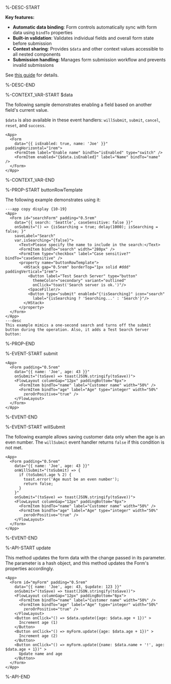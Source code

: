 %-DESC-START

**Key features:**
- **Automatic data binding**: Form controls automatically sync with form data using `bindTo` properties
- **Built-in validation**: Validates individual fields and overall form state before submission
- **Context sharing**: Provides `$data` and other context values accessible to all nested components
- **Submission handling**: Manages form submission workflow and prevents invalid submissions

See [this guide](/forms) for details.

%-DESC-END

%-CONTEXT_VAR-START $data

The following sample demonstrates enabling a field based on another field's current value.

`$data` is also available in these event handlers: `willSubmit`, `submit`, `cancel`, `reset`, and `success`.

```xmlui-pg copy {5} display name="Example: referencing field values"
<App>
  <Form
    data="{{ isEnabled: true, name: 'Joe' }}" paddingHorizontal="1rem">
    <FormItem label="Enable name" bindTo="isEnabled" type="switch" />
    <FormItem enabled="{$data.isEnabled}" label="Name" bindTo="name" />
  </Form>
</App>
```

%-CONTEXT_VAR-END

%-PROP-START buttonRowTemplate

The following example demonstrates using it:

```xmlui-pg copy display name="Example: buttonRowTemplate"
---app copy display {10-19}
<App>
  <Form id="searchForm" padding="0.5rem"
    data="{{ search: 'Seattle', caseSensitive: false }}"
    onSubmit="() => {isSearching = true; delay(1000); isSearching = false; }"
    saveLabel="Search"
    var.isSearching="{false}">
      <Text>Please specify the name to include in the search:</Text>
      <FormItem bindTo="search" width="280px" />
      <FormItem type="checkbox" label="Case sensitive?" bindTo="caseSensitive" />
      <property name="buttonRowTemplate">
        <HStack gap="0.5rem" borderTop="1px solid #ddd" paddingVertical="1rem">
          <Button label="Test Search Server" type="button"
            themeColor="secondary" variant="outlined"
            onClick="toast('Search server is ok.')"/>
          <SpaceFiller/>
          <Button type="submit" enabled="{!isSearching}" icon="search"
            label="{isSearching ? 'Searching...' : 'Search'}"/>
        </HStack>
      </property>
  </Form>
</App>  
---desc
This example mimics a one-second search and turns off the submit button during the operation. Also, it adds a Test Search Server button:
```

%-PROP-END

%-EVENT-START submit

```xmlui-pg copy {4} display name="Example: submit"
<App>
  <Form padding="0.5rem"
    data="{{ name: 'Joe', age: 43 }}"
    onSubmit="(toSave) => toast(JSON.stringify(toSave))">
    <FlowLayout columnGap="12px" paddingBottom="6px">
      <FormItem bindTo="name" label="Customer name" width="50%" />
      <FormItem bindTo="age" label="Age" type="integer" width="50%"
        zeroOrPositive="true" />
    </FlowLayout>
  </Form>
</App>  
```

%-EVENT-END

%-EVENT-START willSubmit

The following example allows saving customer data only when the age is an even number. The `willSubmit` event handler returns `false` if this condition is not met.

```xmlui-pg display copy {4-9} name="Example: willSubmit"
<App>
  <Form padding="0.5rem"
    data="{{ name: 'Joe', age: 43 }}"
    onWillSubmit="(toSubmit) => {
      if (toSubmit.age % 2) {
        toast.error('Age must be an even number');
        return false;
      }
    }"
    onSubmit="(toSave) => toast(JSON.stringify(toSave))">
    <FlowLayout columnGap="12px" paddingBottom="6px">
      <FormItem bindTo="name" label="Customer name" width="50%" />
      <FormItem bindTo="age" label="Age" type="integer" width="50%"
        zeroOrPositive="true" />
    </FlowLayout>
  </Form>
</App>  
```

%-EVENT-END

%-API-START update

This method updates the form data with the change passed in its parameter. The parameter is a hash object, and this method updates the Form's properties accordingly. 

```xmlui-pg copy display name="Example: update"
<App>
  <Form id="myForm" padding="0.5rem"
    data="{{ name: 'Joe', age: 43, $update: 123 }}"
    onSubmit="(toSave) => toast(JSON.stringify(toSave))">
    <FlowLayout columnGap="12px" paddingBottom="6px">
      <FormItem bindTo="name" label="Customer name" width="50%" />
      <FormItem bindTo="age" label="Age" type="integer" width="50%"
        zeroOrPositive="true" />
    </FlowLayout>
    <Button onClick="() => $data.update({age: $data.age + 1})" >
      Increment age (1)
    </Button>
    <Button onClick="() => myForm.update({age: $data.age + 1})" >
      Increment age (2)
    </Button>
    <Button onClick="() => myForm.update({name: $data.name + '!', age: $data.age + 1})" >
      Update name and age
    </Button>
  </Form>
</App>  
```

%-API-END

